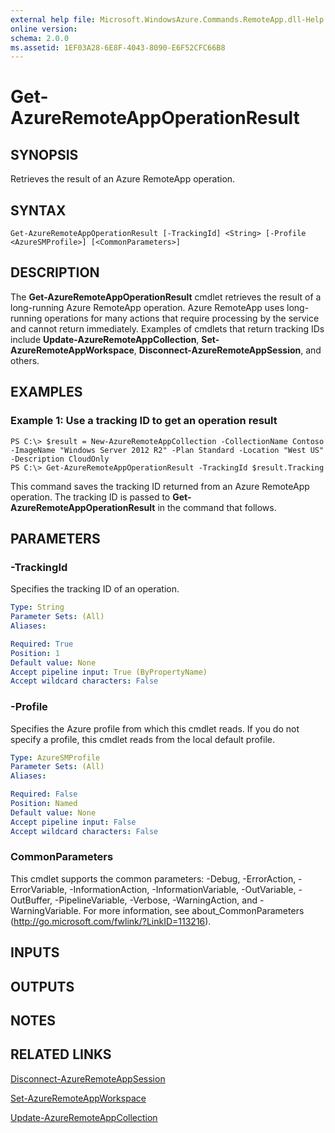 ```yaml
---
external help file: Microsoft.WindowsAzure.Commands.RemoteApp.dll-Help.xml
online version: 
schema: 2.0.0
ms.assetid: 1EF03A28-6E8F-4043-8090-E6F52CFC66B8
---
```


# Get-AzureRemoteAppOperationResult

## SYNOPSIS
Retrieves the result of an Azure RemoteApp operation.

## SYNTAX

```
Get-AzureRemoteAppOperationResult [-TrackingId] <String> [-Profile <AzureSMProfile>] [<CommonParameters>]
```

## DESCRIPTION
The **Get-AzureRemoteAppOperationResult** cmdlet retrieves the result of a long-running Azure RemoteApp operation.
Azure RemoteApp uses long-running operations for many actions that require processing by the service and cannot return immediately.
Examples of cmdlets that return tracking IDs include **Update-AzureRemoteAppCollection**, **Set-AzureRemoteAppWorkspace**, **Disconnect-AzureRemoteAppSession**, and others.

## EXAMPLES

### Example 1: Use a tracking ID to get an operation result
```
PS C:\> $result = New-AzureRemoteAppCollection -CollectionName Contoso -ImageName "Windows Server 2012 R2" -Plan Standard -Location "West US" -Description CloudOnly
PS C:\> Get-AzureRemoteAppOperationResult -TrackingId $result.Tracking
```

This command saves the tracking ID returned from an Azure RemoteApp operation.
The tracking ID is passed to **Get-AzureRemoteAppOperationResult** in the command that follows.

## PARAMETERS

### -TrackingId
Specifies the tracking ID of an operation.

```yaml
Type: String
Parameter Sets: (All)
Aliases: 

Required: True
Position: 1
Default value: None
Accept pipeline input: True (ByPropertyName)
Accept wildcard characters: False
```

### -Profile
Specifies the Azure profile from which this cmdlet reads.
If you do not specify a profile, this cmdlet reads from the local default profile.

```yaml
Type: AzureSMProfile
Parameter Sets: (All)
Aliases: 

Required: False
Position: Named
Default value: None
Accept pipeline input: False
Accept wildcard characters: False
```

### CommonParameters
This cmdlet supports the common parameters: -Debug, -ErrorAction, -ErrorVariable, -InformationAction, -InformationVariable, -OutVariable, -OutBuffer, -PipelineVariable, -Verbose, -WarningAction, and -WarningVariable. For more information, see about_CommonParameters (http://go.microsoft.com/fwlink/?LinkID=113216).

## INPUTS

## OUTPUTS

## NOTES

## RELATED LINKS

[Disconnect-AzureRemoteAppSession](./Disconnect-AzureRemoteAppSession.md)

[Set-AzureRemoteAppWorkspace](./Set-AzureRemoteAppWorkspace.md)

[Update-AzureRemoteAppCollection](./Update-AzureRemoteAppCollection.md)



